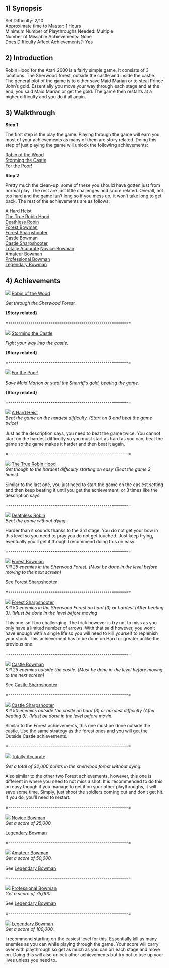 ## 1) Synopsis

Set Difficulty: 2/10  
Approximate time to Master: 1 Hours  
Minimum Number of Playthroughs Needed: Multiple  
Number of Missable Achievements: None  
Does Difficulty Affect Achievements?: Yes

## 2) Introduction

Robin Hood for the Atari 2600 is a fairly simple game, It consists of 3 locations. The Sherwood forest, outside the castle and inside the castle. The general plot of the game is to either save Maid Marian or to steal Prince John’s gold. Essentially you move your way through each stage and at the end, you said Maid Marian or get the gold. The game then restarts at a higher difficulty and you do it all again. 

## 3) Walkthrough

**Step 1**

The first step is the play the game. Playing through the game will earn you most of your achievements as many of them are story related. Doing this step of just playing the game will unlock the following achievements:  

[Robin of the Wood](https://retroachievements.org/achievement/103391)  
[Storming the Castle](https://retroachievements.org/achievement/103390)  
[For the Poor!](https://retroachievements.org/achievement/103389)  

**Step 2**

Pretty much the clean-up, some of these you should have gotten just from normal play. The rest are just little challenges and score related. Overall, not too hard and the game isn’t long so if you mess up, it won’t take long to get back. The rest of the achievements are as follows:

[A Hard Heist](https://retroachievements.org/achievement/103392)  
[The True Robin Hood](https://retroachievements.org/achievement/103393)  
[Deathless Robin](https://retroachievements.org/achievement/103394)  
[Forest Bowman](https://retroachievements.org/achievement/103395)  
[Forest Sharpshooter](https://retroachievements.org/achievement/103396)  
[Castle Bowman](https://retroachievements.org/achievement/103397)  
[Castle Sharpshooter](https://retroachievements.org/achievement/103398)  
[Totally Accurate](https://retroachievements.org/achievement/103399)
[Novice Bowman](https://retroachievements.org/achievement/103400)  
[Amateur Bowman](https://retroachievements.org/achievement/103401)  
[Professional Bowman](https://retroachievements.org/achievement/103402)  
[Legendary Bowman](https://retroachievements.org/achievement/103403)  

## 4) Achievements

![](https://s3-eu-west-1.amazonaws.com/i.retroachievements.org/Badge/112871.png) [Robin of the Wood](https://retroachievements.org/achievement/103391)  

_Get through the Sherwood Forest._

**{Story related}**

=-----------------------------------------------------------=

![]( https://s3-eu-west-1.amazonaws.com/i.retroachievements.org/Badge/112870.png) [Storming the Castle](https://retroachievements.org/achievement/103390)  

_Fight your way into the castle._

**{Story related}**

=-----------------------------------------------------------=

![]( https://s3-eu-west-1.amazonaws.com/i.retroachievements.org/Badge/112872.png) [For the Poor!](https://retroachievements.org/achievement/103389)  

_Save Maid Marion or steal the Sherriff’s gold, beating the game._

**{Story related}**

=-----------------------------------------------------------=

![]( https://s3-eu-west-1.amazonaws.com/i.retroachievements.org/Badge/112873.png) [A Hard Heist](https://retroachievements.org/achievement/103392)  
_Beat the game on the hardest difficulty. (Start on 3 and beat the game twice)_

Just as the description says, you need to beat the game twice. You cannot start on the hardest difficulty so you must start as hard as you can, beat the game so the game makes it harder and then beat it again.

=-----------------------------------------------------------=

![]( https://s3-eu-west-1.amazonaws.com/i.retroachievements.org/Badge/112873.png) [The True Robin Hood](https://retroachievements.org/achievement/103393)  
_Get though to the hardest difficulty starting on easy (Beat the game 3 times)._

Similar to the last one, you just need to start the game on the easiest setting and then keep beating it until you get the achievement, or 3 times like the description says.

=-----------------------------------------------------------=

![]( https://s3-eu-west-1.amazonaws.com/i.retroachievements.org/Badge/112874.png) [Deathless Robin](https://retroachievements.org/achievement/103394)  
_Beat the game without dying._

Harder than it sounds thanks to the 3rd stage. You do not get your bow in this level so you need to pray you do not get touched. Just keep trying, eventually you’ll get it though I recommend doing this on easy.

=-----------------------------------------------------------=

![]( https://s3-eu-west-1.amazonaws.com/i.retroachievements.org/Badge/112875.png) [Forest Bowman](https://retroachievements.org/achievement/103395)  
_Kill 25 enemies in the Sherwood Forest. (Must be done in the level before moving to the next screen)_

See [Forest Sharpshooter](https://retroachievements.org/achievement/103396)  

=-----------------------------------------------------------=

![]( https://s3-eu-west-1.amazonaws.com/i.retroachievements.org/Badge/112876.png) [Forest Sharpshooter](https://retroachievements.org/achievement/103396)  
_Kill 50 enemies in the Sherwood Forest on hard (3) or hardest (After beating 3). (Must be done in the level before moving_

This one isn’t too challenging. The trick however is try not to miss as you only have a limited number of arrows. With that said however, you won’t have enough with a single life so you will need to kill yourself to replenish your stock. This achievement has to be done on Hard or greater unlike the previous one.

=-----------------------------------------------------------=

![]( https://s3-eu-west-1.amazonaws.com/i.retroachievements.org/Badge/112877.png) [Castle Bowman](https://retroachievements.org/achievement/103397)  
_Kill 25 enemies outside the castle. (Must be done in the level before moving to the next screen)_

See [Castle Sharpshooter](https://retroachievements.org/achievement/103398)  

=-----------------------------------------------------------=

![]( https://s3-eu-west-1.amazonaws.com/i.retroachievements.org/Badge/112878.png) [Castle Sharpshooter](https://retroachievements.org/achievement/103398)  
_Kill 50 enemies outside the castle on hard (3) or hardest difficulty (After beating 3). (Must be done in the level before movin._

Similar to the Forest achievements, this one must be done outside the castle. Use the same strategy as the forest ones and you will get the Outside Castle achievements.

=-----------------------------------------------------------=

![]( https://s3-eu-west-1.amazonaws.com/i.retroachievements.org/Badge/112879.png) [Totally Accurate](https://retroachievements.org/achievement/103399)

_Get a total of 32,000 points in the sherwood forest without dying._

Also similar to the other two Forest achievements, however, this one is different in where you need to not miss a shot. It is recommended to do this on easy though if you manage to get it on your other playthroughs, it will save some time. Simply, just shoot the soldiers coming out and don’t get hit. If you do, you’ll need to restart.

=-----------------------------------------------------------=

![]( https://s3-eu-west-1.amazonaws.com/i.retroachievements.org/Badge/112880.png) [Novice Bowman](https://retroachievements.org/achievement/103400)  
_Get a score of 25,000._

[Legendary Bowman](https://retroachievements.org/achievement/103403)  

=-----------------------------------------------------------=

![]( https://s3-eu-west-1.amazonaws.com/i.retroachievements.org/Badge/112881.png) [Amateur Bowman](https://retroachievements.org/achievement/103401)  
_Get a score of 50,000._

See [Legendary Bowman](https://retroachievements.org/achievement/103403)  

=-----------------------------------------------------------=

![]( https://s3-eu-west-1.amazonaws.com/i.retroachievements.org/Badge/112882.png) [Professional Bowman](https://retroachievements.org/achievement/103402)  
_Get a score of 75,000._

See [Legendary Bowman](https://retroachievements.org/achievement/103403)  

=-----------------------------------------------------------=

![]( https://s3-eu-west-1.amazonaws.com/i.retroachievements.org/Badge/112883.png) [Legendary Bowman](https://retroachievements.org/achievement/103403)  
_Get a score of 100,000._  

I recommend starting on the easiest level for this. Essentially kill as many enemies as you can while playing through the game. Your score will carry over with playthrough so get as much as you can on each stage and move on. Doing this will also unlock other achievements but try not to use up your lives unless you need to. 

